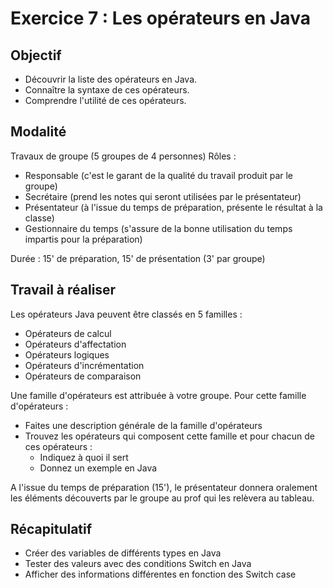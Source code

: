 # Exercice 7 : Les opérateurs en Java

## Objectif

- Découvrir la liste des opérateurs en Java. 
- Connaître la syntaxe de ces opérateurs.
- Comprendre l'utilité de ces opérateurs.

## Modalité

Travaux de groupe (5 groupes de 4 personnes)
Rôles :
- Responsable (c'est le garant de la qualité du travail produit par le groupe)
- Secrétaire (prend les notes qui seront utilisées par le présentateur)
- Présentateur (à l'issue du temps de préparation, présente le résultat à la classe)
- Gestionnaire du temps (s'assure de la bonne utilisation du temps impartis pour la préparation)

Durée : 15' de préparation, 15' de présentation (3' par groupe)


## Travail à réaliser

Les opérateurs Java peuvent être classés en 5 familles :
- Opérateurs de calcul
- Opérateurs d'affectation
- Opérateurs logiques
- Opérateurs d'incrémentation
- Opérateurs de comparaison

Une famille d'opérateurs est attribuée à votre groupe. 
Pour cette famille d'opérateurs :
- Faites une description générale de la famille d'opérateurs
- Trouvez les opérateurs qui composent cette famille et pour chacun de ces opérateurs :
    - Indiquez à quoi il sert
    - Donnez un exemple en Java

A l'issue du temps de préparation (15'), le présentateur donnera oralement les éléments découverts par le groupe au prof qui les relèvera au tableau.



## Récapitulatif 
- Créer des variables de différents types en Java
- Tester des valeurs avec des conditions Switch en Java
- Afficher des informations différentes en fonction des Switch case
